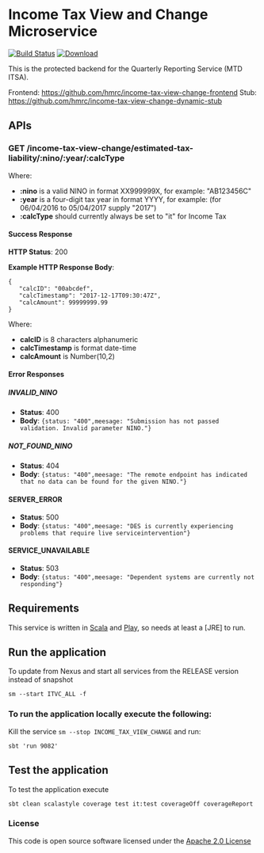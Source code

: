 # Income Tax View and Change Microservice

[![Build Status](https://travis-ci.org/hmrc/income-tax-view-change.svg)](https://travis-ci.org/hmrc/income-tax-view-change) [ ![Download](https://api.bintray.com/packages/hmrc/releases/income-tax-view-change/images/download.svg) ](https://bintray.com/hmrc/releases/income-tax-view-change/_latestVersion)

This is the protected backend for the Quarterly Reporting Service (MTD ITSA). 

Frontend: https://github.com/hmrc/income-tax-view-change-frontend
Stub: https://github.com/hmrc/income-tax-view-change-dynamic-stub


## APIs

### **GET** /income-tax-view-change/estimated-tax-liability/**:nino**/**:year**/**:calcType**

Where:

* **:nino** is a valid NINO in format XX999999X, for example: "AB123456C"
* **:year** is a four-digit tax year in format YYYY, for example: (for 06/04/2016 to 05/04/2017 supply "2017")
* **:calcType** should currently always be set to "it" for Income Tax

#### Success Response

**HTTP Status**: 200

**Example HTTP Response Body**:
```
{   
   "calcID": "00abcdef",
   "calcTimestamp": "2017-12-17T09:30:47Z",
   "calcAmount": 99999999.99
}
```
Where:
* **calcID** is 8 characters alphanumeric
* **calcTimestamp** is format date-time
* **calcAmount** is Number(10,2)

#### Error Responses

##### INVALID_NINO
* **Status**: 400
* **Body**: `{status: "400",meesage: "Submission has not passed validation. Invalid parameter NINO."}`

##### NOT_FOUND_NINO
* **Status**: 404
* **Body**: `{status: "400",meesage: "The remote endpoint has indicated that no data can be found for the given NINO."}`

#### SERVER_ERROR
* **Status**: 500
* **Body**: `{status: "400",meesage: "DES is currently experiencing problems that require live serviceintervention"}`

#### SERVICE_UNAVAILABLE
* **Status**: 503
* **Body**: `{status: "400",meesage: "Dependent systems are currently not responding"}`


Requirements
------------

This service is written in [Scala](http://www.scala-lang.org/) and [Play](http://playframework.com/), so needs at least a [JRE] to run.


## Run the application


To update from Nexus and start all services from the RELEASE version instead of snapshot

```
sm --start ITVC_ALL -f
```


### To run the application locally execute the following:

Kill the service ```sm --stop INCOME_TAX_VIEW_CHANGE``` and run:
```
sbt 'run 9082'
```



## Test the application

To test the application execute

```
sbt clean scalastyle coverage test it:test coverageOff coverageReport
```



### License

This code is open source software licensed under the [Apache 2.0 License]("http://www.apache.org/licenses/LICENSE-2.0.html")
